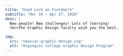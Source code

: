 ```yaml
---
title: "Good Luck on Fieldwork"
subtitle: "Mar 19 – Apr 27, 2018"
desc: |
  New people! New challenges! Lots of learning!
  <br>The Graphic Design faculty wish you the best.

img:
  src: "news/ac-graphic-design.svg"
  alt: "Algonquin College Graphic Design Program"
---
```

